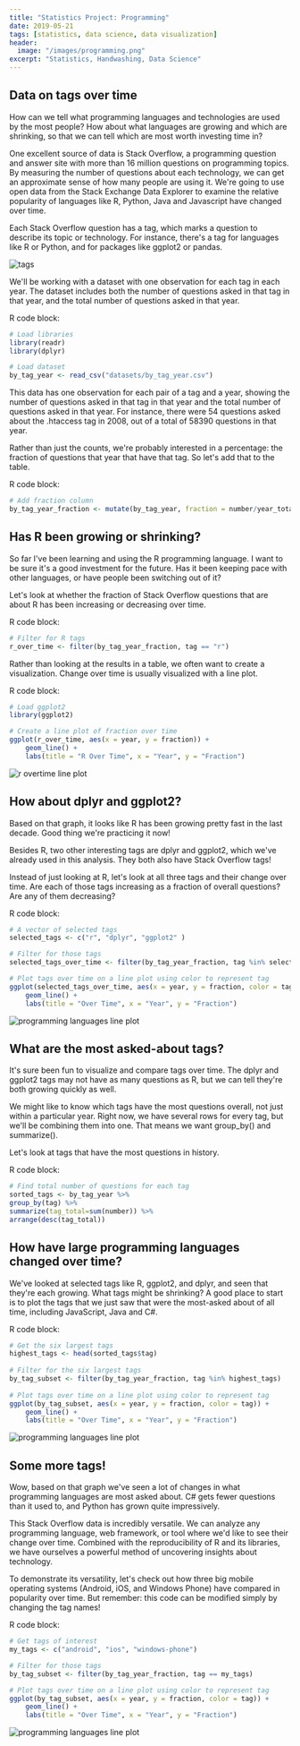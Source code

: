 ```yaml
---
title: "Statistics Project: Programming"
date: 2019-05-21
tags: [statistics, data science, data visualization]
header:
  image: "/images/programming.png"
excerpt: "Statistics, Handwashing, Data Science"
---
```


## Data on tags over time

How can we tell what programming languages and technologies are used by the most people? How about what languages are growing and which are shrinking, so that we can tell which are most worth investing time in?

One excellent source of data is Stack Overflow, a programming question and answer site with more than 16 million questions on programming topics. By measuring the number of questions about each technology, we can get an approximate sense of how many people are using it. We're going to use open data from the Stack Exchange Data Explorer to examine the relative popularity of languages like R, Python, Java and Javascript have changed over time.

Each Stack Overflow question has a tag, which marks a question to describe its topic or technology. For instance, there's a tag for languages like R or Python, and for packages like ggplot2 or pandas.

<img src="{{ site.url }}{{ site.baseurl }}/images/tags.png" alt="tags">

We'll be working with a dataset with one observation for each tag in each year. The dataset includes both the number of questions asked in that tag in that year, and the total number of questions asked in that year.

R code block:
```r
# Load libraries
library(readr)
library(dplyr)

# Load dataset
by_tag_year <- read_csv("datasets/by_tag_year.csv")
```
This data has one observation for each pair of a tag and a year, showing the number of questions asked in that tag in that year and the total number of questions asked in that year. For instance, there were 54 questions asked about the .htaccess tag in 2008, out of a total of 58390 questions in that year.

Rather than just the counts, we're probably interested in a percentage: the fraction of questions that year that have that tag. So let's add that to the table.

R code block:
```r
# Add fraction column
by_tag_year_fraction <- mutate(by_tag_year, fraction = number/year_total)
```

## Has R been growing or shrinking?

So far I've been learning and using the R programming language. I want to be sure it's a good investment for the future. Has it been keeping pace with other languages, or have people been switching out of it?

Let's look at whether the fraction of Stack Overflow questions that are about R has been increasing or decreasing over time.

R code block:
```r
# Filter for R tags
r_over_time <- filter(by_tag_year_fraction, tag == "r")
```

Rather than looking at the results in a table, we often want to create a visualization. Change over time is usually visualized with a line plot.

R code block:
```r
# Load ggplot2
library(ggplot2)

# Create a line plot of fraction over time
ggplot(r_over_time, aes(x = year, y = fraction)) +
    geom_line() +
    labs(title = "R Over Time", x = "Year", y = "Fraction")
```

<img src="{{ site.url }}{{ site.baseurl }}/images/rovertime.png" alt="r overtime line plot">

## How about dplyr and ggplot2?

Based on that graph, it looks like R has been growing pretty fast in the last decade. Good thing we're practicing it now!

Besides R, two other interesting tags are dplyr and ggplot2, which we've already used in this analysis. They both also have Stack Overflow tags!

Instead of just looking at R, let's look at all three tags and their change over time. Are each of those tags increasing as a fraction of overall questions? Are any of them decreasing?

R code block:
```r
# A vector of selected tags
selected_tags <- c("r", "dplyr", "ggplot2" )

# Filter for those tags
selected_tags_over_time <- filter(by_tag_year_fraction, tag %in% selected_tags)

# Plot tags over time on a line plot using color to represent tag
ggplot(selected_tags_over_time, aes(x = year, y = fraction, color = tag)) +
    geom_line() +
    labs(title = "Over Time", x = "Year", y = "Fraction")
```

<img src="{{ site.url }}{{ site.baseurl }}/images/overtime.png" alt="programming languages line plot">

## What are the most asked-about tags?
It's sure been fun to visualize and compare tags over time. The dplyr and ggplot2 tags may not have as many questions as R, but we can tell they're both growing quickly as well.

We might like to know which tags have the most questions overall, not just within a particular year. Right now, we have several rows for every tag, but we'll be combining them into one. That means we want group_by() and summarize().

Let's look at tags that have the most questions in history.

R code block:
```r
# Find total number of questions for each tag
sorted_tags <- by_tag_year %>%
group_by(tag) %>%
summarize(tag_total=sum(number)) %>%
arrange(desc(tag_total))
```

## How have large programming languages changed over time?

We've looked at selected tags like R, ggplot2, and dplyr, and seen that they're each growing. What tags might be shrinking? A good place to start is to plot the tags that we just saw that were the most-asked about of all time, including JavaScript, Java and C#.

R code block:
```r
# Get the six largest tags
highest_tags <- head(sorted_tags$tag)
​
# Filter for the six largest tags
by_tag_subset <- filter(by_tag_year_fraction, tag %in% highest_tags)
​
# Plot tags over time on a line plot using color to represent tag
ggplot(by_tag_subset, aes(x = year, y = fraction, color = tag)) +
    geom_line() +
    labs(title = "Over Time", x = "Year", y = "Fraction")
```

<img src="{{ site.url }}{{ site.baseurl }}/images/6overtime.png" alt="programming languages line plot">

## Some more tags!

Wow, based on that graph we've seen a lot of changes in what programming languages are most asked about. C# gets fewer questions than it used to, and Python has grown quite impressively.

This Stack Overflow data is incredibly versatile. We can analyze any programming language, web framework, or tool where we'd like to see their change over time. Combined with the reproducibility of R and its libraries, we have ourselves a powerful method of uncovering insights about technology.

To demonstrate its versatility, let's check out how three big mobile operating systems (Android, iOS, and Windows Phone) have compared in popularity over time. But remember: this code can be modified simply by changing the tag names!

R code block:
```r
# Get tags of interest
my_tags <- c("android", "ios", "windows-phone")

# Filter for those tags
by_tag_subset <- filter(by_tag_year_fraction, tag == my_tags)

# Plot tags over time on a line plot using color to represent tag
ggplot(by_tag_subset, aes(x = year, y = fraction, color = tag)) +
    geom_line() +
    labs(title = "Over Time", x = "Year", y = "Fraction")
```

<img src="{{ site.url }}{{ site.baseurl }}/images/compovertime.png" alt="programming languages line plot">
